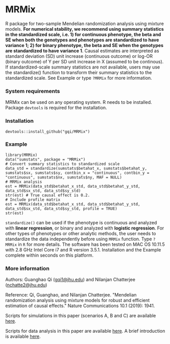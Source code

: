 # MRMix

R package for two-sample Mendelian randomization analysis using mixture models. **For numerical stability, we recommend using summary statistics in the standardized scale, i.e. 1) for continuous phenotype, the beta and SE when both the genotypes and phenotypes are standardized to have variance 1; 2) for binary phenotype, the beta and SE when the genotypes are standardized to have variance 1**. Causal estimates are interpreted as standard deviation (SD) unit increase (continuous outcome) or log-OR (binary outcome) of Y per SD unit increase in X (assumed to be continous). If standardized-scale summary statistics are not available, users may use the standardize() function to transform their summary statistics to the standardized scale. See Example or type `?MRMix` for more information.

### System requirements

MRMix can be used on any operating system. R needs to be installed. Package `devtools` is required for the installation.

### Installation
```
devtools::install_github("gqi/MRMix")
```

### Example
```
library(MRMix)
data("sumstats", package = "MRMix")
# Convert summary statistics to standardized scale
data_std = standardize(sumstats$betahat_x, sumstats$betahat_y, sumstats$sx, sumstats$sy, contbin_x = "continuous", contbin_y = "continuous", sumstats$nx, sumstats$ny, MAF = NULL)
# MRMix analysis
est = MRMix(data_std$betahat_x_std, data_std$betahat_y_std, data_std$sx_std, data_std$sy_std)
str(est) # True causal effect is 0.2.
# Include profile matrix
est = MRMix(data_std$betahat_x_std, data_std$betahat_y_std, data_std$sx_std, data_std$sy_std, profile = TRUE)
str(est)
```

`standardize()` can be used if the phenotype is continuous and analyzed with **linear regression**, or binary and analyzed with **logistic regression**. For other types of phenotypes or other analytic methods, the user needs to standardize the data independently before using `MRMix` function. Type `?MRMix` in `R` for more details. The software has been tested on MAC OS 10.11.5 with 2.8 GHz Intel Core i7 and R version 3.5.1. Installation and the Example complete within seconds on this platform.



### More information 
Authors: Guanghao Qi (gqi1@jhu.edu) and Nilanjan Chatterjee (nchatte2@jhu.edu)

Reference: Qi, Guanghao, and Nilanjan Chatterjee. "Mendelian randomization analysis using mixture models for robust and efficient estimation of causal effects." Nature Communications 10.1 (2019): 1941.

Scripts for simulations in this paper (scenarios A, B and C) are available [here](https://github.com/gqi/MRMix/tree/master/simulations). 

Scripts for data analysis in this paper are available [here](https://github.com/gqi/MRMix/tree/master/data_analysis). A brief introduction is available [here](https://github.com/gqi/MRMix/wiki).
